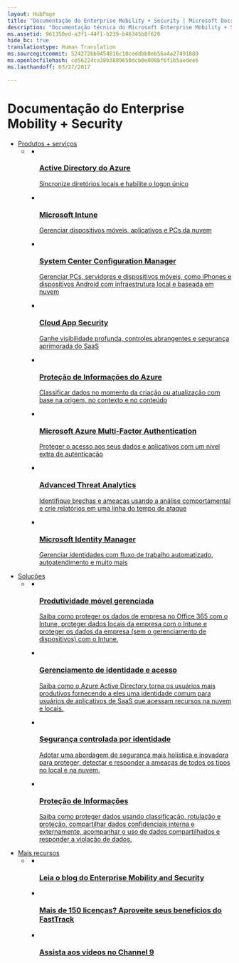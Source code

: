 ```yaml
--- 
layout: HubPage
title: "Documentação do Enterprise Mobility + Security | Microsoft Docs"
description: "Documentação técnica do Microsoft Enterprise Mobility + Security"
ms.assetid: 961350ed-a3f1-44f1-b239-b46345b8f620
hide_bc: true
translationtype: Human Translation
ms.sourcegitcommit: 524272bb9454816c10ceddbb0eb56a4a27491889
ms.openlocfilehash: ce56224ca38b3889650dcb0e008bf6f1b5aedee6
ms.lasthandoff: 03/27/2017

---
```

<div id="main" class="v2">
    <div class="container">
        <h1>Documentação do Enterprise Mobility + Security</h1>
        <ul class="pivots">
            <li>
                <a href="#products">Produtos + serviços</a>
                <ul id="products">
                    <li>
                        <a href="#products-all"></a>
                        <ul id="products-all" class="cardsC">
                            <li>
                                <a href="/azure/active-directory/index">
                                    <div class="cardSize">
                                        <div class="cardPadding">
                                            <div class="card">
                                                <div class="cardImageOuter">
                                                    <div class="cardImage bgdAccent1"> 
                                                        <img src="/media/hubs/ems/ems_identity-access-mgmt-1.svg" alt="" />
                                                    </div>
                                                </div>
                                                <div class="cardText">
                                                    <h3>Active Directory do Azure</h3>
                                                    <p>Sincronize diretórios locais e habilite o logon único</p>
                                                </div>
                                            </div>
                                        </div>
                                    </div>
                                </a>
                            </li>
                            <li>
                                <a href="/intune/">
                                    <div class="cardSize">
                                        <div class="cardPadding">
                                            <div class="card">
                                                <div class="cardImageOuter">
                                                    <div class="cardImage bgdAccent1"> 
                                                        <img src="/media/hubs/ems/ems_device-app-mgmt-1.svg" alt="" />
                                                    </div>
                                                </div>
                                                <div class="cardText">
                                                    <h3>Microsoft Intune</h3>
                                                    <p>Gerenciar dispositivos móveis, aplicativos e PCs da nuvem</p>
                                                </div>
                                            </div>
                                        </div>
                                    </div>
                                </a>
                            </li>
                            <li>
                                <a href="/sccm/">
                                    <div class="cardSize">
                                        <div class="cardPadding">
                                            <div class="card">
                                                <div class="cardImageOuter">
                                                    <div class="cardImage bgdAccent1"> 
                                                        <img src="/media/hubs/ems/ems_device-app-mgmt-2.svg" alt="" />
                                                    </div>
                                                </div>
                                                <div class="cardText">
                                                    <h3>System Center Configuration Manager</h3>
                                                    <p>Gerenciar PCs, servidores e dispositivos móveis, como iPhones e dispositivos Android com infraestrutura local e baseada em nuvem </p>
                                                </div>
                                            </div>
                                        </div>
                                    </div>
                                </a>
                            </li>
                            <li>
                                <a href="/cloud-app-security/">
                                    <div class="cardSize">
                                        <div class="cardPadding">
                                            <div class="card">
                                                <div class="cardImageOuter">
                                                    <div class="cardImage bgdAccent1"> 
                                                        <img src="/media/hubs/ems/ems_info-protection-security-3.svg" alt="" />
                                                    </div>
                                                </div>
                                                <div class="cardText">
                                                    <h3>Cloud App Security</h3>
                                                    <p>Ganhe visibilidade profunda, controles abrangentes e segurança aprimorada do SaaS</p>
                                                </div>
                                            </div>
                                        </div>
                                    </div>
                                </a>
                            </li>
                            <li>
                                <a href="/information-protection/">
                                    <div class="cardSize">
                                        <div class="cardPadding">
                                            <div class="card">
                                                <div class="cardImageOuter">
                                                    <div class="cardImage bgdAccent1"> 
                                                        <img src="/media/hubs/ems/ems_info-protection-security-1.svg" alt="" />
                                                    </div>
                                                </div>
                                                <div class="cardText">
                                                    <h3>Proteção de Informações do Azure</h3>
                                                    <p>Classificar dados no momento da criação ou atualização com base na origem, no contexto e no conteúdo</p>
                                                </div>
                                            </div>
                                        </div>
                                    </div>
                                </a>
                            </li>
                            <li>
                                <a href="/azure/multi-factor-authentication/index">
                                    <div class="cardSize">
                                        <div class="cardPadding">
                                            <div class="card">
                                                <div class="cardImageOuter">
                                                    <div class="cardImage bgdAccent1"> 
                                                        <img src="/media/hubs/ems/ems_identity-access-mgmt-2.svg" alt="" />
                                                    </div>
                                                </div>
                                                <div class="cardText">
                                                    <h3>Microsoft Azure Multi-Factor Authentication</h3>
                                                    <p>Proteger o acesso aos seus dados e aplicativos com um nível extra de autenticação</p>
                                                </div>
                                            </div>
                                        </div>
                                    </div>
                                </a>
                            </li>
                            <li>
                                <a href="/advanced-threat-analytics/">
                                    <div class="cardSize">
                                        <div class="cardPadding">
                                            <div class="card">
                                                <div class="cardImageOuter">
                                                    <div class="cardImage bgdAccent1"> 
                                                        <img src="/media/hubs/ems/ems_info-protection-security-2.svg" alt="" />
                                                    </div>
                                                </div>
                                                <div class="cardText">
                                                    <h3>Advanced Threat Analytics</h3>
                                                    <p>Identifique brechas e ameaças usando a análise comportamental e crie relatórios em uma linha do tempo de ataque</p>
                                                </div>
                                            </div>
                                        </div>
                                    </div>
                                </a>
                            </li>
                            <li>
                                <a href="/microsoft-identity-manager/">
                                    <div class="cardSize">
                                        <div class="cardPadding">
                                            <div class="card">
                                                <div class="cardImageOuter">
                                                    <div class="cardImage bgdAccent1"> 
                                                        <img src="/media/hubs/ems/ems_identity-access-mgmt-3.svg" alt="" />
                                                    </div>
                                                </div>
                                                <div class="cardText">
                                                    <h3>Microsoft Identity Manager</h3>
                                                    <p>Gerenciar identidades com fluxo de trabalho automatizado, autoatendimento e muito mais</p>
                                                </div>
                                            </div>
                                        </div>
                                    </div>
                                </a>
                            </li>
                        </ul>
                    </li>
                </ul>
            </li>
            <li>
                <a href="#solutions">Soluções</a>
                <ul id="solutions">
                    <li>
                        <a href="#SolutionsPanel1"></a>
                        <ul id="SolutionsPanel1" class="cardsC">
                            <li>
                                <a href="/enterprise-mobility-security/solutions/protect-office365-data-with-intune">
                                    <div class="cardSize">
                                        <div class="cardPadding">
                                            <div class="card">
                                                <div class="cardImageOuter">
                                                    <div class="cardImage bgdAccent1"> 
                                                        <img src="/media/hubs/ems/ems_solutions-1.svg" alt="" />
                                                    </div>
                                                </div>
                                                <div class="cardText">
                                                    <h3>Produtividade móvel gerenciada</h3>
                                                    <p>Saiba como proteger os dados de empresa no Office 365 com o Intune, proteger dados locais da empresa com o Intune e proteger os dados da empresa (sem o gerenciamento de dispositivos) com o Intune.</p>
                                                </div>
                                            </div>
                                        </div>
                                    </div>
                                </a>
                            </li>
                            <li>
                                <a href="/enterprise-mobility-security/solutions/thousands-apps-one-identity">
                                    <div class="cardSize">
                                        <div class="cardPadding">
                                            <div class="card">
                                                <div class="cardImageOuter">
                                                    <div class="cardImage bgdAccent1"> 
                                                        <img src="/media/hubs/ems/ems_solutions-2.svg" alt="" />
                                                    </div>
                                                </div>
                                                <div class="cardText">
                                                    <h3>Gerenciamento de identidade e acesso</h3>
                                                    <p>Saiba como o Azure Active Directory torna os usuários mais produtivos fornecendo a eles uma identidade comum para usuários de aplicativos de SaaS que acessam recursos na nuvem e locais.</p>
                                                </div>
                                            </div>
                                        </div>
                                    </div>
                                </a>
                            </li>
                            <li>
                                <a href="/enterprise-mobility-security/solutions/protect-front-door">
                                    <div class="cardSize">
                                        <div class="cardPadding">
                                            <div class="card">
                                                <div class="cardImageOuter">
                                                    <div class="cardImage bgdAccent1"> 
                                                        <img src="/media/hubs/ems/ems_solutions-3.svg" alt="" />
                                                    </div>
                                                </div>
                                                <div class="cardText">
                                                    <h3>Segurança controlada por identidade</h3>
                                                    <p>Adotar uma abordagem de segurança mais holística e inovadora para proteger, detectar e responder a ameaças de todos os tipos no local e na nuvem.</p>
                                                </div>
                                            </div>
                                        </div>
                                    </div>
                                </a>
                            </li>
                            <li>
                                <a href="/enterprise-mobility-security/solutions/infoprotect-secure-classify-scenario">
                                    <div class="cardSize">
                                        <div class="cardPadding">
                                            <div class="card">
                                                <div class="cardImageOuter">
                                                    <div class="cardImage bgdAccent1"> 
                                                        <img src="/media/hubs/ems/ems_solutions-4.svg" alt="" />
                                                    </div>
                                                </div>
                                                <div class="cardText">
                                                    <h3>Proteção de Informações</h3>
                                                    <p>Saiba como proteger dados usando classificação, rotulação e proteção, compartilhar dados confidenciais interna e externamente, acompanhar o uso de dados compartilhados e responder a violação de dados.</p>
                                                </div>
                                            </div>
                                        </div>
                                    </div>
                                </a>
                            </li>
                        </ul>
                    </li>
                </ul>
            </li>
            <li>
                <a href="#more">Mais recursos</a>
                <ul id="more">
                    <li>
                        <a href="#more-all"></a>
                        <ul id="more-all" class="cardsFTitle">
                            <li>
                                <div class="cardSize">
                                    <div class="cardPadding">
                                        <div class="card">
                                            <div class="cardImageOuter">
                                                <div class="cardImage">
                                                    <img src="/media/common/i_blog.svg" alt="" />
                                                </div>
                                            </div>
                                            <div class="cardText">
                                                <h3><a href="https://blogs.technet.microsoft.com/enterprisemobility/">Leia o blog do Enterprise Mobility and Security</a></h3>
                                            </div>
                                        </div>
                                    </div>
                                </div>
                            </li>
                            <li>
                                <div class="cardSize">
                                    <div class="cardPadding">
                                        <div class="card">
                                            <div class="cardImageOuter">
                                                <div class="cardImage">
                                                    <img src="/media/common/i_benefits.svg" alt="" />
                                                </div>
                                            </div>
                                            <div class="cardText">
                                                <h3><a href="http://fasttrack.microsoft.com/ems">Mais de 150 licenças? Aproveite seus benefícios do FastTrack</a></h3>
                                            </div>
                                        </div>
                                    </div>
                                </div>
                            </li>
                            <li>
                                <div class="cardSize">
                                    <div class="cardPadding">
                                        <div class="card">
                                            <div class="cardImageOuter">
                                                <div class="cardImage">
                                                    <img src="/media/common/i_video.svg" alt="" />
                                                </div>
                                            </div>
                                            <div class="cardText">
                                                <h3><a href="https://channel9.msdn.com/Tags/emm">Assista aos vídeos no Channel 9</a></h3>
                                            </div>
                                        </div>
                                    </div>
                                </div>
                            </li>
                        </ul>
                    </li>
                </ul>
            </li>
        </ul>
    </div>
</div>
